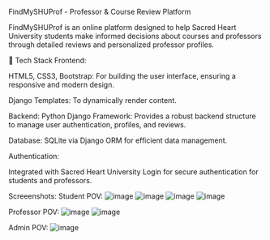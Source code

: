 FindMySHUProf - Professor & Course Review Platform

FindMySHUProf is an online platform designed to help Sacred Heart University students make informed decisions about courses and professors through detailed reviews and personalized professor profiles.

🔧 Tech Stack
Frontend:

HTML5, CSS3, Bootstrap: For building the user interface, ensuring a responsive and modern design.

Django Templates: To dynamically render content.

Backend:
Python Django Framework: Provides a robust backend structure to manage user authentication, profiles, and reviews.

Database: SQLite via Django ORM for efficient data management.

Authentication:

Integrated with Sacred Heart University Login for secure authentication for students and professors.

Screeenshots:
Student POV:
![image](https://github.com/user-attachments/assets/2da22870-4a40-4980-b6a7-9e78c5b4b29e)
![image](https://github.com/user-attachments/assets/09d6f163-02df-40bf-8f7e-5a3f0e7442d7)
![image](https://github.com/user-attachments/assets/6798146d-bfd9-4f80-b245-4a0eeb2c1dec)
![image](https://github.com/user-attachments/assets/43ec73a1-6cb1-4b96-a8d2-c1bacbb35d3e)

Professor POV:
![image](https://github.com/user-attachments/assets/c1e8a32d-aaff-4b78-9749-49c5ff312f99)
![image](https://github.com/user-attachments/assets/36ba4dea-385c-4ebb-a636-afbb90d01473)

Admin POV:
![image](https://github.com/user-attachments/assets/af1327f0-7fb5-4998-a5f6-391cc41345ea)




